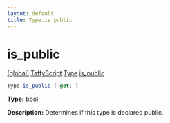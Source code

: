 ```yaml
---
layout: default
title: Type.is_public
---
```


# is_public

[\[global\]]({{site.baseurl}}/docs/).[TaffyScript]({{site.baseurl}}/docs/TaffyScript/).[Type]({{site.baseurl}}/docs/TaffyScript/Type/).[is_public]({{site.baseurl}}/docs/TaffyScript/Type/is_public/)

```cs
Type.is_public { get; }
```

**Type:** bool

**Description:** Determines if this type is declared public.
